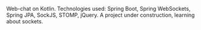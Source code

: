 Web-chat on Kotlin. Technologies used: Spring Boot, Spring WebSockets, Spring JPA, SockJS, STOMP, jQuery. 
A project under construction, learning about sockets.
